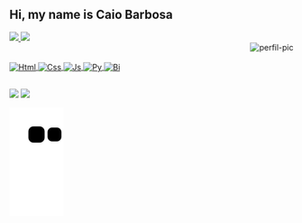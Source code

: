 ## Hi, my name is Caio Barbosa

<div align="left">
  <a href="https://github.com/caio-mrb">
  <img height="150em" src="https://github-readme-stats.vercel.app/api?username=caio-mrb&show_icons=true&theme=github_dark&include_all_commits=true"/>
  <img height="150em" src="https://github-readme-stats.vercel.app/api/top-langs/?username=caio-mrb&layout=compact&langs_count=7&theme=github_dark"/>
</div>

<div>
  <img align="right" alt="perfil-pic" height="180" src="https://lh3.googleusercontent.com/u/0/drive-viewer/AKGpihb4UpXKXcHER9LfJt8AhjFjubwCMqCf-PspxOLn0TTUfwLi8esKWQAn2jCPyGG0JtFcGm0u1on_q2nmjhKAyTgSbMTkAQuFZiw=w1920-h953">
</div>
  
<br>
  
<div style="display: inline_block"><br>
  <img align="center" alt="Html" height="40" width="50" src="https://cdn.jsdelivr.net/gh/devicons/devicon/icons/html5/html5-plain.svg">
  <img align="center" alt="Css" height="40" width="50" src="https://cdn.jsdelivr.net/gh/devicons/devicon/icons/css3/css3-plain.svg">
  <img align="center" alt="Js" height="40" width="50" src="https://cdn.jsdelivr.net/gh/devicons/devicon/icons/javascript/javascript-plain.svg">
  <img align="center" alt="Py" height="40" width="50" src="https://cdn.jsdelivr.net/gh/devicons/devicon/icons/python/python-original.svg">
  <img align="center" alt="Bi" height="40" width="50" src="https://upload.wikimedia.org/wikipedia/commons/c/cf/New_Power_BI_Logo.svg">
  
  
</div>
  
  ##
 
<div> 
  <a href = "mailto:caiomaxwel@hotmail.com"><img src="https://img.shields.io/badge/Gmail-D14836?style=for-the-badge&logo=gmail&logoColor=white" target="_blank"></a>
  <a href="https://www.linkedin.com/in/caio-barbosa-421122248/" target="_blank"><img src="https://img.shields.io/badge/-LinkedIn-%230077B5?style=for-the-badge&logo=linkedin&logoColor=white" target="_blank"></a> 

  ![Snake animation](https://github.com/caio-mrb/caio-mrb/blob/output/github-contribution-grid-snake.svg)
  
</div>
